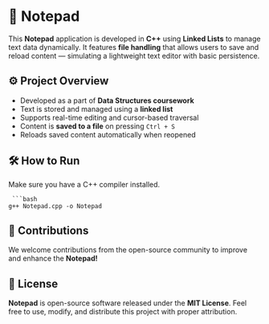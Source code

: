 # 📝 Notepad 

This **Notepad** application is developed in **C++** using **Linked Lists** to manage text data dynamically. It features **file handling** that allows users to save and reload content — simulating a lightweight text editor with basic persistence.

## ⚙️ Project Overview

- Developed as a part of **Data Structures coursework**
- Text is stored and managed using a **linked list**
- Supports real-time editing and cursor-based traversal
- Content is **saved to a file** on pressing `Ctrl + S`
- Reloads saved content automatically when reopened

## 🛠️ How to Run
Make sure you have a C++ compiler installed.

     ```bash
    g++ Notepad.cpp -o Notepad

## 🤝 Contributions

We welcome contributions from the open-source community to improve and enhance the **Notepad!**

## 📄 License

**Notepad** is open-source software released under the **MIT License**. Feel free to use, modify, and distribute this project with proper attribution.
